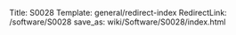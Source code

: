 Title: S0028
Template: general/redirect-index
RedirectLink: /software/S0028
save_as: wiki/Software/S0028/index.html